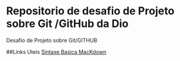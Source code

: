 # Repositorio de desafio de Projeto sobre Git /GitHub da Dio
Desafio de Projeto sobre Git/GITHUB


##Links Uteis
[Sintaxe Basica MacKdown](https://www.markdownguide.org/basic-syntax/)

